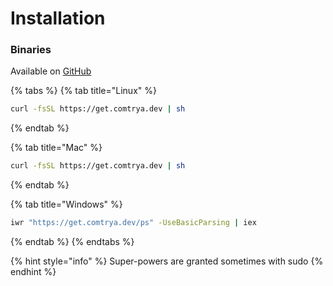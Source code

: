 # Installation

### Binaries

Available on [GitHub](https://github.com/comtrya/comtrya/releases/latest)



{% tabs %}
{% tab title="Linux" %}
```bash
curl -fsSL https://get.comtrya.dev | sh
```
{% endtab %}

{% tab title="Mac" %}
```bash
curl -fsSL https://get.comtrya.dev | sh
```
{% endtab %}

{% tab title="Windows" %}
```bash
iwr "https://get.comtrya.dev/ps" -UseBasicParsing | iex
```
{% endtab %}
{% endtabs %}

{% hint style="info" %}
 Super-powers are granted sometimes with sudo
{% endhint %}

### 

